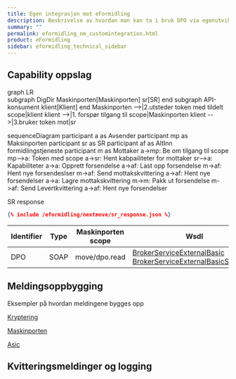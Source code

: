 ```yaml
---
title: Egen integrasjon mot eFormidling
description: Beskrivelse av hvordan man kan ta i bruk DPO via egenutviklet kode
summary: ""
permalink: eformidling_nm_customintegration.html
product: eFormidling
sidebar: eformidling_technical_sidebar
---
```


## Capability oppslag

<div class="mermaid">

graph LR  
  subgraph DigDir
    Maskinporten[Maskinporten]
    sr[SR]
  end
  subgraph API-konsument
     klient[Klient]
  end
  Maskinporten -->|2.utsteder token med tildelt scope|klient
  klient -->|1. forspør tilgang til scope|Maskinporten
  klient -->|3.bruker token mot|sr

</div>

<div class="mermaid">
sequenceDiagram
    participant a as Avsender
    participant mp as Maksinporten
    participant sr as SR
    participant af as AltInn <br> formidlingstjeneste
    participant m as Mottaker
    a->mp: Be om tilgang til scope
    mp-->a: Token med scope
    a->sr: Hent kabpailiteter for mottaker
    sr-->a: Kapabiliteter
    a->a: Opprett forsendelse
    a->af: Last opp forsendelse
    m->af: Hent nye forsendeslser
    m->af: Send mottakskvittering
    a->af: Hent nye forsendelser
    a->a: Lagre mottakskvittering
    m->m: Pakk ut forsendelse
    m->af: Send Levertkvittering
    a->af: Hent nye forsendelser
<div>

SR response
```json
{% include /eformidling/nextmove/sr_response.json %}
```


| Identifier | Type        | Maskinporten scope  | Wsdl| Tjenestebeskrivelse |
| -----------|-------------|---------------------|-----|---------------------|
| DPO        | SOAP        | move/dpo.read       | [BrokerServiceExternalBasic](https://www.altinn.no/ServiceEngineExternal/BrokerServiceExternalBasic.svc?wsdl) <br> [BrokerServiceExternalBasicStreamed](https://www.altinn.no/ServiceEngineExternal/BrokerServiceExternalBasicStreamed.svc?wsdl) |[Brokerservice dokumentasjon](https://altinn.github.io/docs/api/soap/grensesnitt/#brokerservice-formidlingstjenester-ws) |
 		

## Meldingsoppbygging

Eksempler på hvordan meldingene bygges opp

[Kryptering](https://github.com/difi/move-integrasjonspunkt/blob/master/dokumentpakking/src/main/java/no/difi/meldingsutveksling/dokumentpakking/service/CmsUtil.java)


[Maskinporten](https://github.com/difi/move-integrasjonspunkt/blob/master/security/src/main/java/no/difi/meldingsutveksling/auth/OidcTokenClient.java)


[Asic](https://github.com/difi/move-integrasjonspunkt/blob/master/integrasjonspunkt/src/main/java/no/difi/meldingsutveksling/nextmove/AsicHandler.java)

## Kvitteringsmeldinger og logging